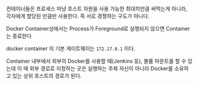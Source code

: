 
컨테이너들은 프로세스 마냥 호스트 자원을 사용 가능한 최대치만큼 써먹는게 아니라, 각자에게 할당된 만큼만 사용한다. 즉 서로 경쟁하는 구도가 아니다.

Docker Container상에서는 Process가 Foreground로 실행되지 않으면 Container는 종료한다

docker container 의 기본 게이트웨이는 `172.17.0.1` 이다.  


Container 내부에서 외부의 Docker를 사용할 때(Jenkins 등), 볼륨 마운트를 할 수 있는데 이 때 외부 경로로 지정하는 곳은 실행하는 주체 자신이 아니라 Docker를 소유하고 있는 상위 호스트의 경로가 된다.